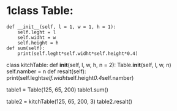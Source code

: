 # 1class Table:

    def __init__(self, l = 1, w = 1, h = 1):
        self.leght = l
        self.widht = w
        self.height = h
    def sum(self):
        print(self.leght*self.widht*self.height*0.4)


class kitchTable:
    def __init__(self, l, w, h, n = 2):
        Table.__init__(self, l, w, n)
        self.namber = n
    def resalt(self):
        print(self.leght*self.widht*self.height*0.4*self.namber)


table1 = Table(125, 65, 200)
table1.sum()


table2 = kitchTable(125, 65, 200, 3)
table2.resalt()

